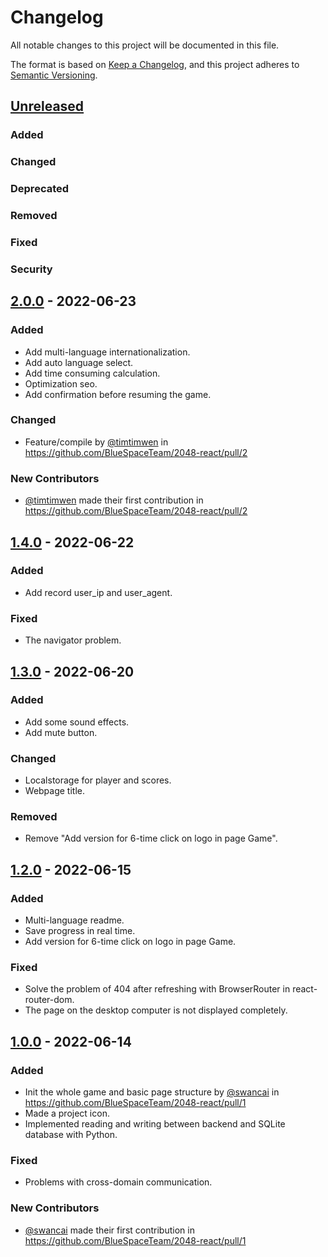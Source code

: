 <!--
 * @Author: fantiga
 * @Date: 2022-07-02 15:40:37
 * @LastEditTime: 2022-07-02 17:20:55
 * @LastEditors: fantiga
 * @Description: 
 * @FilePath: /2048-react/CHANGELOG.md
-->

# Changelog

All notable changes to this project will be documented in this file.

The format is based on [Keep a Changelog](https://keepachangelog.com/en/1.0.0/),
and this project adheres to [Semantic Versioning](https://semver.org/spec/v2.0.0.html).

## [Unreleased]

### Added

### Changed

### Deprecated

### Removed

### Fixed

### Security

## [2.0.0] - 2022-06-23

### Added

- Add multi-language internationalization.
- Add auto language select.
- Add time consuming calculation.
- Optimization seo.
- Add confirmation before resuming the game.

### Changed

- Feature/compile by [@timtimwen] in https://github.com/BlueSpaceTeam/2048-react/pull/2

### New Contributors

- [@timtimwen] made their first contribution in https://github.com/BlueSpaceTeam/2048-react/pull/2

## [1.4.0] - 2022-06-22

### Added

- Add record user_ip and user_agent.

### Fixed

- The navigator problem.

## [1.3.0] - 2022-06-20

### Added

- Add some sound effects.
- Add mute button.

### Changed

- Localstorage for player and scores.
- Webpage title.

### Removed

- Remove "Add version for 6-time click on logo in page Game".

## [1.2.0] - 2022-06-15

### Added

- Multi-language readme.
- Save progress in real time.
- Add version for 6-time click on logo in page Game.

### Fixed

- Solve the problem of 404 after refreshing with BrowserRouter in react-router-dom.
- The page on the desktop computer is not displayed completely.

## [1.0.0] - 2022-06-14

### Added

- Init the whole game and basic page structure by [@swancai] in https://github.com/BlueSpaceTeam/2048-react/pull/1
- Made a project icon.
- Implemented reading and writing between backend and SQLite database with Python.

### Fixed

- Problems with cross-domain communication.

### New Contributors
- [@swancai] made their first contribution in https://github.com/BlueSpaceTeam/2048-react/pull/1

[Unreleased]: https://github.com/BlueSpaceTeam/2048-react/compare/v2.0.0...HEAD
[2.0.0]: https://github.com/BlueSpaceTeam/2048-react/compare/v1.4.0...v2.0.0
[1.4.0]: https://github.com/BlueSpaceTeam/2048-react/compare/v1.3.0...v1.4.0
[1.3.0]: https://github.com/BlueSpaceTeam/2048-react/compare/v1.2.0...v1.3.0
[1.2.0]: https://github.com/BlueSpaceTeam/2048-react/compare/v1.0.0...v1.2.0
[1.0.0]: https://github.com/BlueSpaceTeam/2048-react/commits/v1.0.0
[@swancai]: https://github.com/swancai
[@FantiGA]: https://github.com/FantiGA
[@timtimwen]: https://github.com/timtimwen